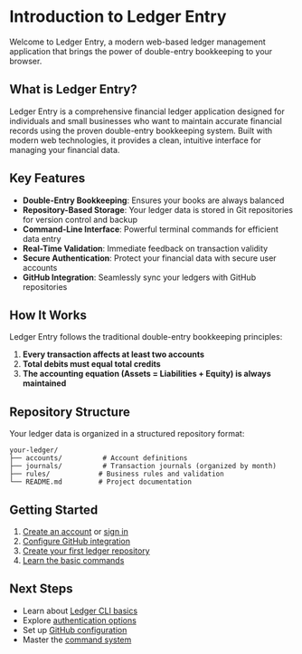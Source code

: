 # Introduction to Ledger Entry

Welcome to Ledger Entry, a modern web-based ledger management application that brings the power of double-entry bookkeeping to your browser.

## What is Ledger Entry?

Ledger Entry is a comprehensive financial ledger application designed for individuals and small businesses who want to maintain accurate financial records using the proven double-entry bookkeeping system. Built with modern web technologies, it provides a clean, intuitive interface for managing your financial data.

## Key Features

- **Double-Entry Bookkeeping**: Ensures your books are always balanced
- **Repository-Based Storage**: Your ledger data is stored in Git repositories for version control and backup
- **Command-Line Interface**: Powerful terminal commands for efficient data entry
- **Real-Time Validation**: Immediate feedback on transaction validity
- **Secure Authentication**: Protect your financial data with secure user accounts
- **GitHub Integration**: Seamlessly sync your ledgers with GitHub repositories

## How It Works

Ledger Entry follows the traditional double-entry bookkeeping principles:

1. **Every transaction affects at least two accounts**
2. **Total debits must equal total credits**
3. **The accounting equation (Assets = Liabilities + Equity) is always maintained**

## Repository Structure

Your ledger data is organized in a structured repository format:

```
your-ledger/
├── accounts/          # Account definitions
├── journals/          # Transaction journals (organized by month)
├── rules/            # Business rules and validation
└── README.md         # Project documentation
```

## Getting Started

1. [Create an account](../authentication/sign-up.md) or [sign in](../authentication/sign-in.md)
2. [Configure GitHub integration](../configuration/github-setup.md)
3. [Create your first ledger repository](../getting-started/create-repository.md)
4. [Learn the basic commands](../commands/overview.md)

## Next Steps

- Learn about [Ledger CLI basics](ledger-cli-basics.md)
- Explore [authentication options](../authentication/overview.md)
- Set up [GitHub configuration](../configuration/overview.md)
- Master the [command system](../commands/overview.md)
